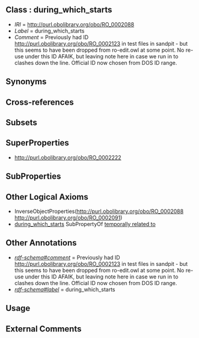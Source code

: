
## Class : during_which_starts

 * *IRI* = http://purl.obolibrary.org/obo/RO_0002088
 * *Label* = during_which_starts
 * *Comment* = Previously had ID  http://purl.obolibrary.org/obo/RO_0002123 in test files in sandpit - but this seems to have been dropped from ro-edit.owl at some point.  No re-use under this ID AFAIK, but leaving note here in case we run in to clashes down the line.  Official ID now chosen from DOS ID range.

## Synonyms


## Cross-references


## Subsets


## SuperProperties

 * <http://purl.obolibrary.org/obo/RO_0002222>

## SubProperties


## Other Logical Axioms

 * InverseObjectProperties(<http://purl.obolibrary.org/obo/RO_0002088> <http://purl.obolibrary.org/obo/RO_0002091>)
 * [during_which_starts](../../RO/88/RO_0002088.md) SubPropertyOf [temporally related to](../../RO/22/RO_0002222.md)

## Other Annotations

 * *[rdf-schema#comment](../../nt/rdf-schema#comment.md)* = Previously had ID  http://purl.obolibrary.org/obo/RO_0002123 in test files in sandpit - but this seems to have been dropped from ro-edit.owl at some point.  No re-use under this ID AFAIK, but leaving note here in case we run in to clashes down the line.  Official ID now chosen from DOS ID range.
 * *[rdf-schema#label](../../el/rdf-schema#label.md)* = during_which_starts

## Usage


## External Comments

